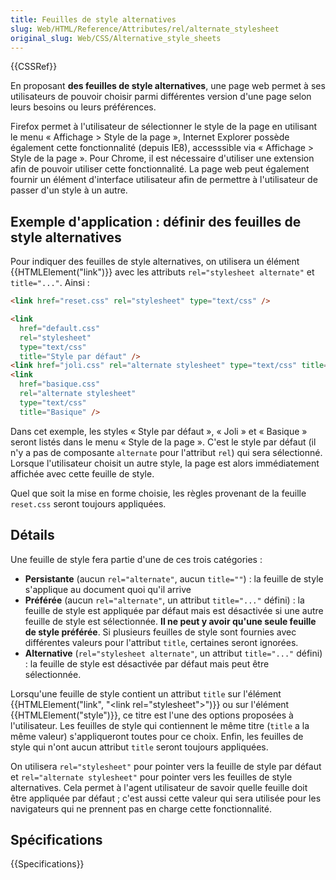 ```yaml
---
title: Feuilles de style alternatives
slug: Web/HTML/Reference/Attributes/rel/alternate_stylesheet
original_slug: Web/CSS/Alternative_style_sheets
---
```


{{CSSRef}}

En proposant **des feuilles de style alternatives**, une page web permet à ses utilisateurs de pouvoir choisir parmi différentes version d'une page selon leurs besoins ou leurs préférences.

Firefox permet à l'utilisateur de sélectionner le style de la page en utilisant le menu « Affichage > Style de la page », Internet Explorer possède également cette fonctionnalité (depuis IE8), accesssible via « Affichage > Style de la page ». Pour Chrome, il est nécessaire d'utiliser une extension afin de pouvoir utiliser cette fonctionnalité. La page web peut également fournir un élément d'interface utilisateur afin de permettre à l'utilisateur de passer d'un style à un autre.

## Exemple d'application : définir des feuilles de style alternatives

Pour indiquer des feuilles de style alternatives, on utilisera un élément {{HTMLElement("link")}} avec les attributs `rel="stylesheet alternate"` et `title="..."`. Ainsi :

```html
<link href="reset.css" rel="stylesheet" type="text/css" />

<link
  href="default.css"
  rel="stylesheet"
  type="text/css"
  title="Style par défaut" />
<link href="joli.css" rel="alternate stylesheet" type="text/css" title="Joli" />
<link
  href="basique.css"
  rel="alternate stylesheet"
  type="text/css"
  title="Basique" />
```

Dans cet exemple, les styles « Style par défaut », « Joli » et « Basique » seront listés dans le menu « Style de la page ». C'est le style par défaut (il n'y a pas de composante `alternate` pour l'attribut `rel`) qui sera sélectionné. Lorsque l'utilisateur choisit un autre style, la page est alors immédiatement affichée avec cette feuille de style.

Quel que soit la mise en forme choisie, les règles provenant de la feuille `reset.css` seront toujours appliquées.

## Détails

Une feuille de style fera partie d'une de ces trois catégories :

- **Persistante** (aucun `rel="alternate"`, aucun `title=""`) : la feuille de style s'applique au document quoi qu'il arrive
- **Préférée** (aucun `rel="alternate"`, un attribut `title="..."` défini) : la feuille de style est appliquée par défaut mais est désactivée si une autre feuille de style est sélectionnée. **Il ne peut y avoir qu'une seule feuille de style préférée**. Si plusieurs feuilles de style sont fournies avec différentes valeurs pour l'attribut `title`, certaines seront ignorées.
- **Alternative** (`rel="stylesheet alternate"`, un attribut `title="..."` défini) : la feuille de style est désactivée par défaut mais peut être sélectionnée.

Lorsqu'une feuille de style contient un attribut `title` sur l'élément {{HTMLElement("link", "&lt;link rel=\"stylesheet\"&gt;")}} ou sur l'élément {{HTMLElement("style")}}, ce titre est l'une des options proposées à l'utilisateur. Les feuilles de style qui contiennent le même titre (`title` a la même valeur) s'appliqueront toutes pour ce choix. Enfin, les feuilles de style qui n'ont aucun attribut `title` seront toujours appliquées.

On utilisera `rel="stylesheet"` pour pointer vers la feuille de style par défaut et `rel="alternate stylesheet"` pour pointer vers les feuilles de style alternatives. Cela permet à l'agent utilisateur de savoir quelle feuille doit être appliquée par défaut ; c'est aussi cette valeur qui sera utilisée pour les navigateurs qui ne prennent pas en charge cette fonctionnalité.

## Spécifications

{{Specifications}}
